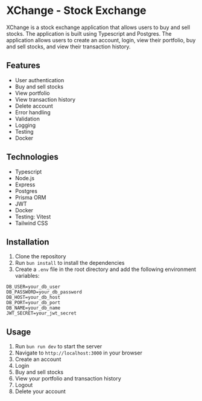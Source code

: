 # XChange - Stock Exchange

XChange is a stock exchange application that allows users to buy and sell stocks. The application is built using Typescript and Postgres. The application allows users to create an account, login, view their portfolio, buy and sell stocks, and view their transaction history.

## Features

- User authentication
- Buy and sell stocks
- View portfolio
- View transaction history
- Delete account
- Error handling
- Validation
- Logging
- Testing
- Docker

## Technologies

- Typescript
- Node.js
- Express
- Postgres
- Prisma ORM
- JWT
- Docker
- Testing: Vitest
- Tailwind CSS

## Installation

1. Clone the repository
2. Run `bun install` to install the dependencies
3. Create a `.env` file in the root directory and add the following environment variables:

```
DB_USER=your_db_user
DB_PASSWORD=your_db_password
DB_HOST=your_db_host
DB_PORT=your_db_port
DB_NAME=your_db_name
JWT_SECRET=your_jwt_secret
```

## Usage

1. Run `bun run dev` to start the server
2. Navigate to `http://localhost:3000` in your browser
3. Create an account
4. Login
5. Buy and sell stocks
6. View your portfolio and transaction history
7. Logout
8. Delete your account
